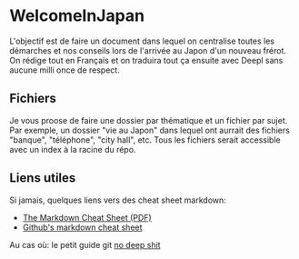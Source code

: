 # WelcomeInJapan

L'objectif est de faire un document dans lequel on centralise toutes les démarches et nos conseils lors de l'arrivée au Japon d'un nouveau frérot. On rédige tout en Français et on traduira tout ça ensuite avec Deepl sans aucune milli once de respect.

## Fichiers
 Je vous proose de faire une dossier par thématique et un fichier par sujet. Par exemple, un dossier "vie au Japon" dans lequel ont aurrait des fichiers "banque", "téléphone", "city hall", etc. Tous les fichiers serait accessible avec un index à la racine du répo. 
 
## Liens utiles
Si jamais, quelques liens vers des cheat sheet markdown:
- [The Markdown Cheat Sheet (PDF)](https://padomi.id.lv/PRG/par__/Markdown-Cheat-Sheet.pdf)
- [Github's markdown cheat sheet](https://github.com/adam-p/markdown-here/wiki/Markdown-Cheatsheet)

Au cas où: le petit guide git [no deep shit](https://rogerdudler.github.io/git-guide/)
